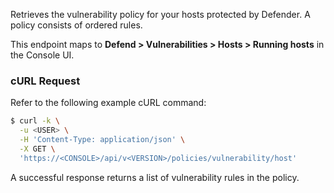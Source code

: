 Retrieves the vulnerability policy for your hosts protected by Defender.
A policy consists of ordered rules.

This endpoint maps to **Defend > Vulnerabilities > Hosts > Running hosts** in the Console UI.

### cURL Request

Refer to the following example cURL command:

```bash
$ curl -k \
  -u <USER> \
  -H 'Content-Type: application/json' \
  -X GET \
  'https://<CONSOLE>/api/v<VERSION>/policies/vulnerability/host'
```

A successful response returns a list of vulnerability rules in the policy.
